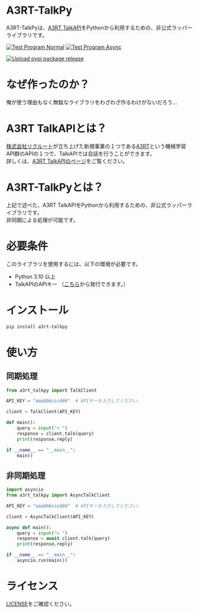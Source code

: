 # A3RT-TalkPy
A3RT-TalkPyは、[A3RT TalkAPI](https://a3rt.recruit-tech.co.jp/product/talkAPI/)をPythonから利用するための、非公式ラッパーライブラリです。

[![Test Program Normal](https://github.com/nattyan-tv/a3rt-talkpy/actions/workflows/test-program-normal.yml/badge.svg)](https://github.com/nattyan-tv/a3rt-talkpy/actions/workflows/test-program-normal.yml) [![Test Program Async](https://github.com/nattyan-tv/a3rt-talkpy/actions/workflows/test-program-async.yml/badge.svg)](https://github.com/nattyan-tv/a3rt-talkpy/actions/workflows/test-program-async.yml)

[![Upload pypi package release](https://github.com/nattyan-tv/a3rt-talkpy/actions/workflows/python-publish.yml/badge.svg?branch=master)](https://github.com/nattyan-tv/a3rt-talkpy/actions/workflows/python-publish.yml)

# なぜ作ったのか？
俺が使う理由もなく無駄なライブラリをわざわざ作るわけがないだろう...

# A3RT TalkAPIとは？
[株式会社リクルート](https://www.recruit.co.jp/)が立ち上げた新規事業の１つである[A3RT](https://a3rt.recruit-tech.co.jp/)という機械学習API群のAPIの１つで、TalkAPIでは会話を行うことができます。  
詳しくは、[A3RT TalkAPIのページ](https://a3rt.recruit-tech.co.jp/product/talkAPI/)をご覧ください。

# A3RT-TalkPyとは？
上記で述べた、A3RT TalkAPIをPythonから利用するための、非公式ラッパーライブラリです。  
非同期による処理が可能です。

# 必要条件
このライブラリを使用するには、以下の環境が必要です。

- Python 3.10 以上
- TalkAPIのAPIキー （[こちら](https://a3rt.recruit.co.jp/product/talkAPI/)から発行できます。）

# インストール
```bash
pip install a3rt-talkpy
```

# 使い方
## 同期処理
```python
from a3rt_talkpy import TalkClient

API_KEY = "aaabbbcccddd"  # APIキーを入力してください。

client = TalkClient(API_KEY)

def main():
    query = input("> ")
    response = client.talk(query)
    print(response.reply)

if __name__ == "__main__":
    main()
```

## 非同期処理
```python
import asyncio
from a3rt_talkpy import AsyncTalkClient

API_KEY = "aaabbbcccddd"  # APIキーを入力してください。

client = AsyncTalkClient(API_KEY)

async def main():
    query = input("> ")
    response = await client.talk(query)
    print(response.reply)

if __name__ == "__main__":
    asyncio.run(main())
```

# ライセンス
[LICENSE](LICENSE)をご確認ください。

